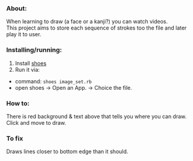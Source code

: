 ### About:

When learning to draw (a face or a kanji?) you can watch videos.  
This project aims to store each sequence of strokes too the file and later play it to user.  

### Installing/running:

1. Install [shoes](http://shoesrb.com/downloads.html)
2. Run it via:
 * command: `shoes image_set.rb`
 * open shoes -> Open an App. -> Choice the file.
 

### How to:

There is red background & text above that tells you where you can draw.
Click and move to draw.

### To fix

Draws lines closer to bottom edge than it should.